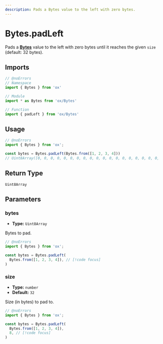 ```yaml
---
description: Pads a Bytes value to the left with zero bytes.
---
```


# Bytes.padLeft

Pads a **[Bytes](/api/bytes)** value to the left with zero bytes until it reaches the given `size` (default: 32 bytes).

## Imports

```ts twoslash
// @noErrors
// Namespace 
import { Bytes } from 'ox'

// Module
import * as Bytes from 'ox/Bytes'

// Function
import { padLeft } from 'ox/Bytes'
```

## Usage

```ts twoslash
// @noErrors
import { Bytes } from 'ox';

const bytes = Bytes.padLeft(Bytes.from([1, 2, 3, 4]))
// Uint8Array([0, 0, 0, 0, 0, 0, 0, 0, 0, 0, 0, 0, 0, 0, 0, 0, 0, 0, 0, 0, 0, 0, 0, 0, 0, 0, 0, 0, 0, 0, 0, 0, 1, 2, 3, 4])
```

## Return Type

`Uint8Array`

## Parameters

### bytes

- **Type:** `Uint8Array`

Bytes to pad.

```ts twoslash
// @noErrors
import { Bytes } from 'ox';

const bytes = Bytes.padLeft(
  Bytes.from([1, 2, 3, 4]), // [!code focus]
)
```

### size

- **Type:** `number`
- **Default:** `32`

Size (in bytes) to pad to.

```ts twoslash
// @noErrors
import { Bytes } from 'ox';

const bytes = Bytes.padLeft(
  Bytes.from([1, 2, 3, 4]),
  8, // [!code focus]
)
```
